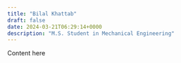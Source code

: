 ```yaml
---
title: "Bilal Khattab"
draft: false
date: 2024-03-21T06:29:14+0000
description: "M.S. Student in Mechanical Engineering"
---
```


Content here